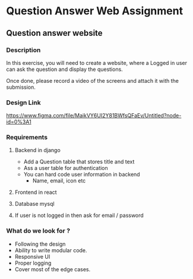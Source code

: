 # Question Answer Web Assignment

## Question answer website


### Description
In this exercise, you will need to create a website, where a Logged in user can ask the question and display the questions.

Once done, please record a video of the screens and attach it with the submission.

### Design Link

https://www.figma.com/file/MaikVY6UI2Y81BWfsQFaEv/Untitled?node-id=0%3A1


### Requirements

1. Backend in django 
   - Add a Question table that stores title and text
   - Ass a user table for authentication
   - You can hard code user information in backend
     - Name, email, icon etc
     
2. Frontend in react
3. Database mysql
4. If user is not logged in then ask for email / password



### What do we look for ?
- Following the design
- Ability to write modular code.
- Responsive UI
- Proper logging
- Cover most of the edge cases.

